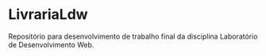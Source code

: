 # LivrariaLdw

Repositório para desenvolvimento de trabalho final da disciplina Laboratório de Desenvolvimento Web.
